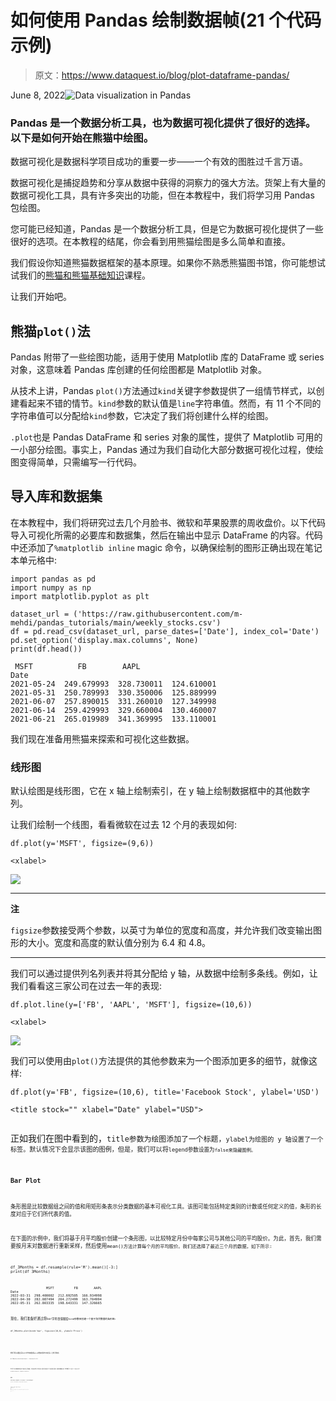 # 如何使用 Pandas 绘制数据帧(21 个代码示例)

> 原文：<https://www.dataquest.io/blog/plot-dataframe-pandas/>

June 8, 2022![Data visualization in Pandas](img/04906caf3aefdfeea5e3f419419145fb.png)

### Pandas 是一个数据分析工具，也为数据可视化提供了很好的选择。以下是如何开始在熊猫中绘图。

数据可视化是数据科学项目成功的重要一步——一个有效的图胜过千言万语。

数据可视化是捕捉趋势和分享从数据中获得的洞察力的强大方法。货架上有大量的数据可视化工具，具有许多突出的功能，但在本教程中，我们将学习用 Pandas 包绘图。

您可能已经知道，Pandas 是一个数据分析工具，但是它为数据可视化提供了一些很好的选项。在本教程的结尾，你会看到用熊猫绘图是多么简单和直接。

我们假设你知道熊猫数据框架的基本原理。如果你不熟悉熊猫图书馆，你可能想试试我们的[熊猫和熊猫基础知识](https://www.dataquest.io/course/pandas-fundamentals/)课程。

让我们开始吧。

## 熊猫`plot()`法

Pandas 附带了一些绘图功能，适用于使用 Matplotlib 库的 DataFrame 或 series 对象，这意味着 Pandas 库创建的任何绘图都是 Matplotlib 对象。

从技术上讲，Pandas `plot()`方法通过`kind`关键字参数提供了一组情节样式，以创建看起来不错的情节。`kind`参数的默认值是`line`字符串值。然而，有 11 个不同的字符串值可以分配给`kind`参数，它决定了我们将创建什么样的绘图。

`.plot`也是 Pandas DataFrame 和 series 对象的属性，提供了 Matplotlib 可用的一小部分绘图。事实上，Pandas 通过为我们自动化大部分数据可视化过程，使绘图变得简单，只需编写一行代码。

## 导入库和数据集

在本教程中，我们将研究过去几个月脸书、微软和苹果股票的周收盘价。以下代码导入可视化所需的必要库和数据集，然后在输出中显示 DataFrame 的内容。代码中还添加了`%matplotlib inline` magic 命令，以确保绘制的图形正确出现在笔记本单元格中:

```
import pandas as pd
import numpy as np
import matplotlib.pyplot as plt

dataset_url = ('https://raw.githubusercontent.com/m-mehdi/pandas_tutorials/main/weekly_stocks.csv')
df = pd.read_csv(dataset_url, parse_dates=['Date'], index_col='Date')
pd.set_option('display.max.columns', None)
print(df.head())
```

```
 MSFT          FB        AAPL
Date                                          
2021-05-24  249.679993  328.730011  124.610001
2021-05-31  250.789993  330.350006  125.889999
2021-06-07  257.890015  331.260010  127.349998
2021-06-14  259.429993  329.660004  130.460007
2021-06-21  265.019989  341.369995  133.110001
```

我们现在准备用熊猫来探索和可视化这些数据。

### 线形图

默认绘图是线形图，它在 x 轴上绘制索引，在 y 轴上绘制数据框中的其他数字列。

让我们绘制一个线图，看看微软在过去 12 个月的表现如何:

```
df.plot(y='MSFT', figsize=(9,6))
```

```
<xlabel>
```

![](img/5084e4b3c0c5e727289a227bbe6c91d3.png)

* * *

**注**

`figsize`参数接受两个参数，以英寸为单位的宽度和高度，并允许我们改变输出图形的大小。宽度和高度的默认值分别为 6.4 和 4.8。

* * *

我们可以通过提供列名列表并将其分配给 y 轴，从数据中绘制多条线。例如，让我们看看这三家公司在过去一年的表现:

```
df.plot.line(y=['FB', 'AAPL', 'MSFT'], figsize=(10,6))
```

```
<xlabel>
```

![](img/928e08a5b8f7ad748010ab49645f493f.png)

我们可以使用由`plot()`方法提供的其他参数来为一个图添加更多的细节，就像这样:

```
df.plot(y='FB', figsize=(10,6), title='Facebook Stock', ylabel='USD')
```

```
<title stock="" xlabel="Date" ylabel="USD">
```
<p><img decoding="async" src="img/d9c35f6608cc9ad210e801bebc1ff746.png" alt="" data-original-src="https://www.dataquest.io/wp-content/uploads/2022/06/output_7_1.png"/></p>
<p>正如我们在图中看到的，<code>title参数为绘图添加了一个标题，<code>ylabel为绘图的 y 轴设置了一个标签。默认情况下会显示该图的图例，但是，我们可以将<code>legend参数设置为<code>false来隐藏图例。</p>
<h3>Bar Plot</h3>
<p>条形图是比较数据组之间的值和用矩形条表示分类数据的基本可视化工具。该图可能包括特定类别的计数或任何定义的值，条形的长度对应于它们所代表的值。</p>
<p>在下面的示例中，我们将基于月平均股价创建一个条形图，以比较特定月份中每家公司与其他公司的平均股价。为此，首先，我们需要按月末对数据进行重新采样，然后使用<code>mean()方法计算每个月的平均股价。我们还选择了最近三个月的数据，如下所示:</p>
<pre><code class="language-python">df_3Months = df.resample(rule='M').mean()[-3:]
print(df_3Months)</pre>
<pre><code>                  MSFT          FB        AAPL
Date                                          
2022-03-31  298.400002  212.692505  166.934998
2022-04-30  282.087494  204.272499  163.704994
2022-05-31  262.803335  198.643331  147.326665</pre>
<p>现在，我们准备好通过将<code>bar字符串值赋给<code>kind参数来创建一个基于聚合数据的条形图:</p>
<pre><code class="language-python">df_3Months.plot(kind='bar', figsize=(10,6), ylabel='Price')</pre>
<pre><code><xlabel ylabel="Price"/></pre>
<p><img decoding="async" src="img/6be82b6d295199f12e2e6bbd5d00df2a.png" alt="" data-original-src="https://www.dataquest.io/wp-content/uploads/2022/06/output_11_1.png"/></p>
<p>我们可以通过将<code>barh字符串值赋给<code>kind参数来创建水平条形图。让我们开始吧:</p>
<pre><code class="language-python">df_3Months.plot(kind='barh', figsize=(9,6))</pre>
<pre><code><ylabel/></pre>
<p><img decoding="async" src="img/954684c04b8e28e161c13b9a87db206b.png" alt="" data-original-src="https://www.dataquest.io/wp-content/uploads/2022/06/output_13_1.png"/></p>
<p>我们还可以在堆叠的垂直或水平条形图上绘制数据，这些条形图代表不同的组。结果栏的高度显示了各组的综合结果。要创建堆叠条形图，我们需要将<code>True赋给<code>stacked参数，如下所示:</p>
<pre><code class="language-python">df_3Months.plot(kind='bar', stacked=True, figsize=(9,6))</pre>
<pre><code><xlabel/></pre>
<p><img decoding="async" src="img/555df04d3c9b1597dccceddb4a2dd9ab.png" alt="" data-original-src="https://www.dataquest.io/wp-content/uploads/2022/06/output_15_1.png"/></p>
<h3>柱状图</h3>
<p>直方图是一种条形图，表示数字数据的分布，其中 x 轴表示条柱范围，而 y 轴表示特定间隔内的数据频率。</p>
<pre><code class="language-python">df[['MSFT', 'FB']].plot(kind='hist', bins=25, alpha=0.6, figsize=(9,6))</pre>
<pre><code><ylabel/></pre>
<p><img decoding="async" src="img/d854b88ad6fb6dad3a2c136d81f02f1e.png" alt="" data-original-src="https://www.dataquest.io/wp-content/uploads/2022/06/output_17_1.png"/></p>
<p>在上面的例子中，<code>bins参数指定 bin 间隔的数量，而<code>alpha参数指定透明度。</p>
<p>直方图也可以堆叠。让我们试一试:</p>
<pre><code class="language-python">df[['MSFT', 'FB']].plot(kind='hist', bins=25, alpha=0.6, stacked=True, figsize=(9,6))</pre>
<pre><code><ylabel/></pre>
<p><img decoding="async" src="img/a8a12611d1fc051220c05ebf3b40e510.png" alt="" data-original-src="https://www.dataquest.io/wp-content/uploads/2022/06/output_19_1.png"/></p>
<h3>箱形图</h3>
<p>箱线图由三个四分位数和两个须条组成，它们以一组指标概括数据:最小值、第一个四分位数、中值、第三个四分位数和最大值。箱线图传达了有用的信息，如每个数据组的四分位距(IQR)、中位数和异常值。让我们看看它是如何工作的:</p>
<pre><code class="language-python">df.plot(kind='box', figsize=(9,6))</pre>
<pre><code></pre>
<p><img decoding="async" src="img/95d6a846882f56fac735f425e58c9fba.png" alt="" data-original-src="https://www.dataquest.io/wp-content/uploads/2022/06/output_21_1.png"/></p>
<p>我们可以通过将<code>False赋给<code>vert参数来创建水平盒图，就像水平条形图一样。像这样:</p>
<pre><code class="language-python">df.plot(kind='box', vert=False, figsize=(9,6))</pre>
<pre><code></pre>
<p><img decoding="async" src="img/ebf0483642cb2cbf1a25cd3c2291d1bf.png" alt="" data-original-src="https://www.dataquest.io/wp-content/uploads/2022/06/output_23_1.png"/></p>
<h3>面积图</h3>
<p>面积图是折线图的扩展，它用颜色填充折线图和 x 轴之间的区域。如果在同一个绘图中显示多个面积图，不同的颜色会区分不同的面积图。让我们试一试:</p>
<pre><code class="language-python">df.plot(kind='area', figsize=(9,6))</pre>
<pre><code><xlabel/></pre>
<p><img decoding="async" src="img/b66748f2ecee8439ba0868ca3a5669ce.png" alt="" data-original-src="https://www.dataquest.io/wp-content/uploads/2022/06/output_25_1.png"/></p>
<p>默认情况下，Pandas <code>plot()方法创建堆叠面积图。通过将<code>False分配给<code>stacked参数来拆分面积图是一个常见的任务:</p>
<pre><code class="language-python">df.plot(kind='area', stacked=False, figsize=(9,6))</pre>
<pre><code><xlabel/></pre>
<p><img decoding="async" src="img/793ee8c3d1408ecf216953233a6d177c.png" alt="" data-original-src="https://www.dataquest.io/wp-content/uploads/2022/06/output_27_1.png"/></p>
<h3>饼图</h3>
<p>如果我们对比率感兴趣，饼图是一列中数字数据的很好的比例表示。以下示例显示了苹果公司过去三个月的平均股价分布:</p>
<pre><code class="language-python">df_3Months.index=['March', 'April', 'May']
df_3Months.plot(kind='pie', y='AAPL', legend=False, autopct='%.f')</pre>
<pre><code><ylabel/></pre>
<p><img decoding="async" src="img/b37e21fb75e38ad0bad907f206bfb938.png" alt="" data-original-src="https://www.dataquest.io/wp-content/uploads/2022/06/output_29_1.png"/></p>
<p>默认情况下，图例将显示在饼图上，因此我们将关键字<code>legend指定为<code>False来隐藏图例。</p>
<p>上面代码中的新关键字参数是<code>autopct，它显示了饼图切片上的百分比值。</p>
<p>如果我们想将多个饼图中所有列的数据表示为子图，我们可以将<code>True赋给<code>subplots参数，如下所示:</p>
<pre><code class="language-python">df_3Months.plot(kind='pie', legend=False, autopct='%.f', subplots=True, figsize=(14,8))</pre>
<pre><code>array([<ylabel>, <ylabel>,
       <ylabel>], dtype=object)</ylabel></ylabel></ylabel></pre>
<p><img decoding="async" src="img/b6818f0c8c04ec3a6729f908852b729b.png" alt="" data-original-src="https://www.dataquest.io/wp-content/uploads/2022/06/output_31_1.png"/></p>
<h3>散点图</h3>
<p>散点图在 x 轴和 y 轴上绘制数据点，以显示两个变量之间的相关性。像这样:</p>
<pre><code class="language-python">df.plot(kind='scatter', x='MSFT', y='AAPL', figsize=(9,6), color='Green')</pre>
<pre><code><xlabel ylabel="AAPL"/></pre>
<p><img decoding="async" src="img/9a7e99a8934ca2024967f61a0bd42b03.png" alt="" data-original-src="https://www.dataquest.io/wp-content/uploads/2022/06/output_33_1.png"/></p>
<p>正如我们在上面的图中看到的，散点图显示了微软和苹果股价之间的关系。</p>
<h3>赫克宾图</h3>
<p>当数据非常密集时，六边形柱图(也称为六边形柱图)可以替代散点图。换句话说，当数据点的数量非常巨大，并且每个数据点无法单独绘制时，最好使用这种以蜂巢形式表示数据的绘图。此外，每个六边形的颜色定义了该范围内数据点的密度。</p>
<pre><code class="language-python">df.plot(kind='hexbin', x='MSFT', y='AAPL', gridsize=10, figsize=(10,6))</pre>
<pre><code><xlabel ylabel="AAPL"/></pre>
<p><img decoding="async" src="img/f1af3879aac6073bfb3dfa7c58ad604c.png" alt="" data-original-src="https://www.dataquest.io/wp-content/uploads/2022/06/output_35_1.png"/></p>
<p><code>gridsize参数指定 x 方向上六边形的数量。更大的网格尺寸意味着更多和更小的箱。<code>gridsize参数的默认值是 100。</p>
<h3>KDE Plot</h3>
<p>本教程中我们要讨论的最后一个图是核密度估计，也称为 KDE，它可视化了连续的非参数数据变量的概率密度。该图使用高斯核在内部估计概率密度函数(PDF)。让我们试一试:</p>
<pre><code class="language-python">df.plot(kind='kde')</pre>
<pre><code><ylabel/></pre>
<p><img decoding="async" src="img/6801aaa26a10603578fe1a73a4368c2f.png" alt="" data-original-src="https://www.dataquest.io/wp-content/uploads/2022/06/output_37_1.png"/></p>
<p>我们还可以在 KDE 图中指定影响图平滑度的带宽，如下所示:</p>
<pre><code class="language-python">df.plot(kind='kde', bw_method=0.1)</pre>
<pre><code><ylabel/></pre>
<p><img decoding="async" src="img/06535b3251e1a7b45123ab2a7f7e39b8.png" alt="" data-original-src="https://www.dataquest.io/wp-content/uploads/2022/06/output_39_1.png"/></p>
<pre><code class="language-python">df.plot(kind='kde', bw_method=1)</pre>
<pre><code><ylabel/></pre>
<p><img decoding="async" src="img/7b673b20f3705b988854e4a91d1c3aa2.png" alt="" data-original-src="https://www.dataquest.io/wp-content/uploads/2022/06/output_40_1.png"/></p>
<p>正如我们所见，选择小带宽会导致平滑不足，这意味着密度图显示为单个峰值的组合。相反，巨大的带宽会导致过度平滑，这意味着密度图显示为单峰分布。</p>
<h2>摘要</h2>
<p>在本教程中，我们讨论了 Pandas 库作为一个简单易学的数据可视化工具的功能。然后，我们用很少几行代码实现了一些例子，涵盖了《熊猫》中提供的所有情节。</p>
<p>请随时在 LinkedIn 和 Twitter 上与我联系。</p>

</body>
</html>
```
